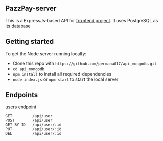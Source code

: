 ## PazzPay-server

This is a ExpressJs-based API for [frontend project](https://github.com/permana017/web_hiring_fazztrack). It uses PostgreSQL as its database

## Getting started

To get the Node server running locally:

* Clone this repo with `https://github.com/permana017/api_mongodb.git`
* `cd api_mongodb`
* `npm install` to install all required dependencies
* `node index.js` or `npm start` to start the local server

    
## Endpoints
users endpoint

    GET         /api/user
    POST        /api/user
    GET BY ID   /api/user/:id
    PUT         /api/user/:id
    DEL         /api/user/:id
    
 
 


